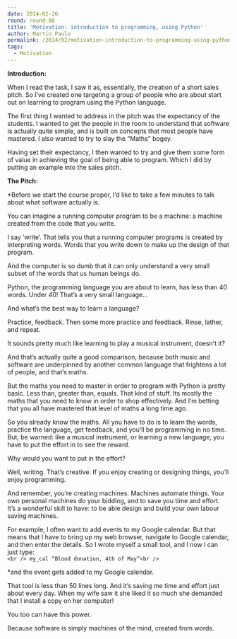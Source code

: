 ```yaml
---
date: 2014-02-26
round: round-08
title: 'Motivation: introduction to programming, using Python'
author: Martin Paulo
permalink: /2014/02/motivation-introduction-to-programming-using-python/
tags:
  - Motivation
---
```

**Introduction:**

When I read the task, I saw it as, essentially, the creation of a short sales pitch. So I&#8217;ve created one targeting a group of people who are about start out on learning to program using the Python language.

The first thing I wanted to address in the pitch was the expectancy of the students. I wanted to get the people in the room to understand that software is actually quite simple, and is built on concepts that most people have mastered. I also wanted to try to slay the “Maths” bogey.

Having set their expectancy, I then wanted to try and give them some form of value in achieving the goal of being able to program. Which I did by putting an example into the sales pitch.

**The Pitch:**

*Before we start the course proper, I&#8217;d like to take a few minutes to talk about what software actually is.</p> 
You can imagine a running computer program to be a machine: a machine created from the code that you write. 

I say &#8216;write&#8217;. That tells you that a running computer programs is created by interpreting words. Words that you write down to make up the design of that program.

And the computer is so dumb that it can only understand a very small subset of the words that us human beings do.

Python, the programming language you are about to learn, has less than 40 words. Under 40! That&#8217;s a very small language&#8230;

And what&#8217;s the best way to learn a language?

Practice, feedback. Then some more practice and feedback. Rinse, lather, and repeat.

It sounds pretty much like learning to play a musical instrument, doesn&#8217;t it?

And that&#8217;s actually quite a good comparison, because both music and software are underpinned by another common language that frightens a lot of people, and that&#8217;s maths.

But the maths you need to master in order to program with Python is pretty basic. Less than, greater than, equals. That kind of stuff. Its mostly the maths that you need to know in order to shop effectively. And I&#8217;m betting that you all have mastered that level of maths a long time ago.

So you already know the maths. All you have to do is to learn the words, practice the language, get feedback, and you&#8217;ll be programming in no time. But, be warned: like a musical instrument, or learning a new language, you have to put the effort in to see the reward. 

Why would you want to put in the effort? 

Well, writing. That&#8217;s creative. If you enjoy creating or designing things, you&#8217;ll enjoy programming.

And remember, you&#8217;re creating machines. Machines automate things. Your own personal machines do your bidding, and to save you time and effort. It&#8217;s a wonderful skill to have: to be able design and build your own labour saving machines.

For example, I often want to add events to my Google calendar. But that means that I have to bring up my web browser, navigate to Google calendar, and then enter the details. So I wrote myself a small tool, and I now I can just type:</em>  
`<br />
my_cal “Blood donation, 4th of May”<br />
`

*and the event gets added to my Google calendar.</p> 
That tool is less than 50 lines long. And it&#8217;s saving me time and effort just about every day. When my wife saw it she liked it so much she demanded that I install a copy on her computer!

You too can have this power.

Because software is simply machines of the mind, created from words.</em>
